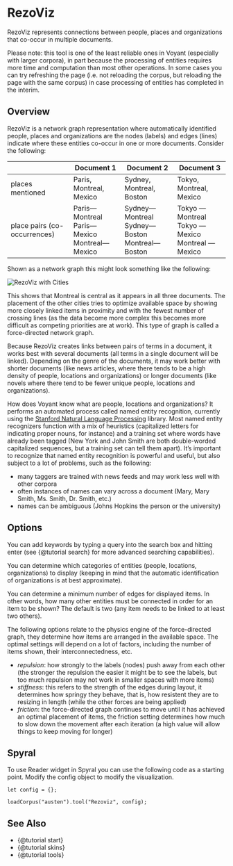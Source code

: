# RezoViz

RezoViz represents connections between people, places and organizations that co-occur in multiple documents.

Please note: this tool is one of the least reliable ones in Voyant (especially with larger corpora), in part because 
the processing of entities requires more time and computation than most other operations. In some cases you can try 
refreshing the page (i.e. not reloading the corpus, but reloading the page with the same corpus) in case processing of 
entities has completed in the interim.
	
## Overview

RezoViz is a network graph representation where automatically identified people, places and organizations are the nodes 
(labels) and edges (lines) indicate where these entities co-occur in one or more documents. Consider the following:

<table>
	<thead>
		<tr>
			<th></th>
			<th>Document 1</th>
			<th>Document 2</th>
			<th>Document 3</th>
		</tr>
	</thead>
	<tbody>
		<tr>
			<td>places mentioned</td>
			<td>Paris, Montreal, Mexico</td>
			<td>Sydney, Montreal, Boston</td>
			<td>Tokyo, Montreal, Mexico</td>
		</tr>
		<tr>
			<td>place pairs (co-occurrences)</td>
			<td>Paris—Montreal<br />Paris—Mexico<br />Montreal—Mexico</td>
			<td>Sydney—Montreal<br />Sydney—Boston<br />Montreal—Boston</td>
			<td>Tokyo — Montreal<br />Tokyo — Mexico<br />Montreal — Mexico</td>
		</tr>
	</tbody>
</table>

Shown as a network graph this might look something like the following:


![RezoViz with Cities](imgs/tools/rezoviz/rezoviz-cities.png)

This shows that Montreal is central as it appears in all three documents. The placement of the other cities tries to 
optimize available space by showing more closely linked items in proximity and with the fewest number of crossing 
lines (as the data become more complex this becomes more difficult as competing priorities are at work). This type 
of graph is called a force-directed network graph.

Because RezoViz creates links between pairs of terms in a document, it works best with several documents (all terms 
in a single document will be linked). Depending on the genre of the documents, it may work better with shorter 
documents (like news articles, where there tends to be a high density of people, locations and organizations) or 
longer documents (like novels where there tend to be fewer unique people, locations and organizations).

How does Voyant know what are people, locations and organizations? It performs an automated process called named 
entity recognition, currently using the [Stanford Natural Language Processing](http://nlp.stanford.edu/ner/index.shtml) 
library. Most named entity recognizers function with a mix of heuristics (capitalized letters for indicating 
proper nouns, for instance) and a training set where words have already been tagged (New York and John Smith are 
both double-worded capitalized sequences, but a training set can tell them apart). It’s important to recognize that 
named entity recognition is powerful and useful, but also subject to a lot of problems, such as the following:

* many taggers are trained with news feeds and may work less well with other corpora
* often instances of names can vary across a document (Mary, Mary Smith, Ms. Smith, Dr. Smith, etc.)
* names can be ambiguous (Johns Hopkins the person or the university)

## Options

You can add keywords by typing a query into the search box and hitting enter (see {@tutorial search} for more advanced 
searching capabilities).

You can determine which categories of entities (people, locations, organizations) to display (keeping in mind that 
the automatic identification of organizations is at best approximate).

You can determine a minimum number of edges for displayed items. In other words, how many other entities must be 
connected in order for an item to be shown? The default is two (any item needs to be linked to at least two others).

The following options relate to the physics engine of the force-directed graph, they determine how items are 
arranged in the available space. The optimal settings will depend on a lot of factors, including the number of items 
shown, their interconnectedness, etc.

* *repulsion*: how strongly to the labels (nodes) push away from each other (the stronger the repulsion the easier it might be to see the labels, but too much repulsion may not work in smaller spaces with more items)
* *stiffness*: this refers to the strength of the edges during layout, it determines how springy they behave, that is, how resistent they are to resizing in length (while the other forces are being applied)
* *friction*: the force-directed graph continues to move until it has achieved an optimal placement of items, the friction setting determines how much to slow down the movement after each iteration (a high value will allow things to keep moving for longer)

## Spyral

To use Reader widget in Spyral you can use the following code as a starting point. Modify the config object to 
modify the visualization.

```
let config = {}; 

loadCorpus("austen").tool("Rezoviz", config);
```

## See Also

- {@tutorial start}
- {@tutorial skins}
- {@tutorial tools}
